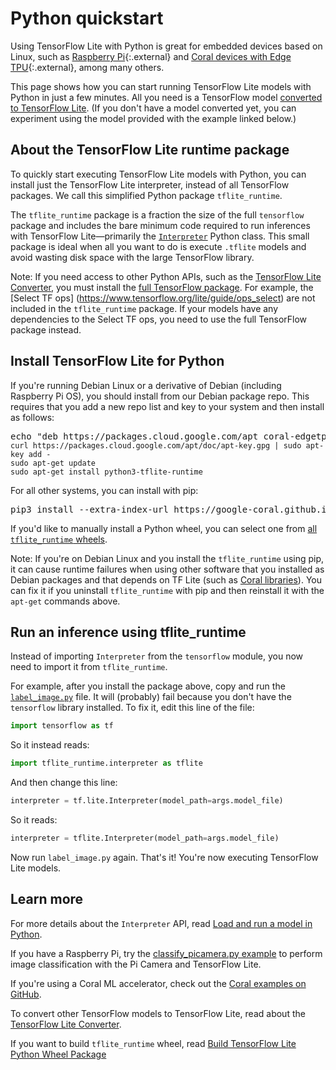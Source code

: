 # Python quickstart

Using TensorFlow Lite with Python is great for embedded devices based on Linux,
such as [Raspberry Pi](https://www.raspberrypi.org/){:.external} and
[Coral devices with Edge TPU](https://coral.withgoogle.com/){:.external},
among many others.

This page shows how you can start running TensorFlow Lite models with Python in
just a few minutes. All you need is a TensorFlow model [converted to TensorFlow
Lite](../convert/). (If you don't have a model converted yet, you can experiment
using the model provided with the example linked below.)

## About the TensorFlow Lite runtime package

To quickly start executing TensorFlow Lite models with Python, you can install
just the TensorFlow Lite interpreter, instead of all TensorFlow packages. We
call this simplified Python package `tflite_runtime`.

The `tflite_runtime` package is a fraction the size of the full `tensorflow`
package and includes the bare minimum code required to run inferences with
TensorFlow Lite—primarily the
[`Interpreter`](https://www.tensorflow.org/api_docs/python/tf/lite/Interpreter)
Python class. This small package is ideal when all you want to do is execute
`.tflite` models and avoid wasting disk space with the large TensorFlow library.

Note: If you need access to other Python APIs, such as the
[TensorFlow Lite Converter](../convert/), you must install the
[full TensorFlow package](https://www.tensorflow.org/install/).
For example, the [Select TF ops]
(https://www.tensorflow.org/lite/guide/ops_select) are not included in the
`tflite_runtime` package. If your models have any dependencies to the Select TF
ops, you need to use the full TensorFlow package instead.

## Install TensorFlow Lite for Python

If you're running Debian Linux or a derivative of Debian (including Raspberry Pi
OS), you should install from our Debian package repo. This requires that you add
a new repo list and key to your system and then install as follows:

<pre class="devsite-terminal">
echo "deb https://packages.cloud.google.com/apt coral-edgetpu-stable main" | sudo tee /etc/apt/sources.list.d/coral-edgetpu.list
<code class="devsite-terminal"
>curl https://packages.cloud.google.com/apt/doc/apt-key.gpg | sudo apt-key add -
</code><code class="devsite-terminal"
>sudo apt-get update
</code><code class="devsite-terminal"
>sudo apt-get install python3-tflite-runtime</code>
</pre>

For all other systems, you can install with pip:

<pre class="devsite-terminal devsite-click-to-copy">
pip3 install --extra-index-url https://google-coral.github.io/py-repo/ tflite_runtime
</pre>

If you'd like to manually install a Python wheel, you can select one from
[all `tflite_runtime` wheels](https://github.com/google-coral/pycoral/releases/).

Note: If you're on Debian Linux and you install the `tflite_runtime` using pip,
it can cause runtime failures when using other software that you installed as
Debian packages and that depends on TF Lite (such as
[Coral libraries](https://coral.ai/software/)). You can fix it if you uninstall
`tflite_runtime` with pip and then reinstall it with the `apt-get` commands
above.

## Run an inference using tflite_runtime

Instead of importing `Interpreter` from the `tensorflow` module, you now need to
import it from `tflite_runtime`.

For example, after you install the package above, copy and run the
[`label_image.py`](
https://github.com/tensorflow/tensorflow/tree/master/tensorflow/lite/examples/python/)
file. It will (probably) fail because you don't have the `tensorflow` library
installed. To fix it, edit this line of the file:

```python
import tensorflow as tf
```

So it instead reads:

```python
import tflite_runtime.interpreter as tflite
```

And then change this line:

```python
interpreter = tf.lite.Interpreter(model_path=args.model_file)
```

So it reads:

```python
interpreter = tflite.Interpreter(model_path=args.model_file)
```

Now run `label_image.py` again. That's it! You're now executing TensorFlow Lite
models.

## Learn more

For more details about the `Interpreter` API, read
[Load and run a model in Python](inference.md#load-and-run-a-model-in-python).

If you have a Raspberry Pi, try the
[classify_picamera.py example](https://github.com/tensorflow/examples/tree/master/lite/examples/image_classification/raspberry_pi)
to perform image classification with the Pi Camera and TensorFlow Lite.

If you're using a Coral ML accelerator, check out the
[Coral examples on GitHub](https://github.com/google-coral/tflite/tree/master/python/examples).

To convert other TensorFlow models to TensorFlow Lite, read about the
[TensorFlow Lite Converter](../convert/).

If you want to build `tflite_runtime` wheel, read
[Build TensorFlow Lite Python Wheel Package](build_cmake_pip.md)
